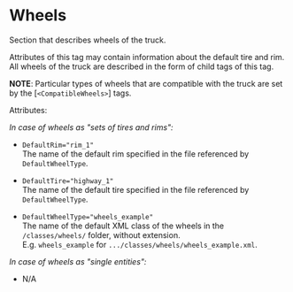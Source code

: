 # Wheels

Section that describes wheels of the truck.

Attributes of this tag may contain information about the default tire and rim. All wheels of the truck are described in the form of child tags of this tag.

**NOTE**: Particular types of wheels that are compatible with the truck are set by the [`<CompatibleWheels>`] tags.

Attributes:

*In case of wheels as "sets of tires and rims":*

-   `DefaultRim="rim_1"`  
    The name of the default rim specified in the file referenced by `DefaultWheelType`.

-   `DefaultTire="highway_1"`  
    The name of the default tire specified in the file referenced by `DefaultWheelType`.

-   `DefaultWheelType="wheels_example"`  
    The name of the default XML class of the wheels in the `/classes/wheels/` folder, without extension.  
    E.g. `wheels_example` for `.../classes/wheels/wheels_example.xml`.

*In case of wheels as "single entities":*

-   N/A



[compatiblewheels]: ./../compatiblewheels/index.md